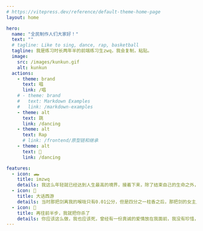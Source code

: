 ```yaml
---
# https://vitepress.dev/reference/default-theme-home-page
layout: home

hero:
  name: "全民制作人们大家好！"
  text: ""
  # tagline: Like to sing, dance, rap, basketball
  tagline: 我是练习时长两年半的前端练习生zwq，我会复制，粘贴。
  image:
    src: /images/kunkun.gif
    alt: kunkun
  actions:
    - theme: brand
      text: 唱
      link: /唱
    # - theme: brand
    #   text: Markdown Examples
    #   link: /markdown-examples
    - theme: alt
      text: 跳
      link: /dancing
    - theme: alt
      text: Rap
      # link: /frontend/原型链和继承
    - theme: alt
      text: 🏀
      link: /dancing

features:
  - icon: 🛻
    title: imzwq
    details: 我这么年轻就已经达到人生最高的境界，接着下来，除了结束自己的生命之外，我是无路可走了!
  - icon: 🚗
    title: 大话西游
    details: 当时那把剑离我的喉咙只有0.01公分，但是四分之一柱香之后，那把剑的女主人将会彻底地爱上我，因为我决定说一个谎话。虽然本人生平说过无数的谎话，但是这一个我认为是最完美的。
  - icon: 🚙
    title: 再往前半步，我就把你杀了
    details: 你应该这么做，我也应该死，曾经有一份真诚的爱情放在我面前，我没有珍惜，等我失去的时候才后悔莫及，人世间最疼苦的事莫过于此。如果上天能够给我一个再来一次的机会，我会对那个女孩说三个字：我爱你。如果非要在这份爱上加一个期限，我希望是……一万年
---
```


